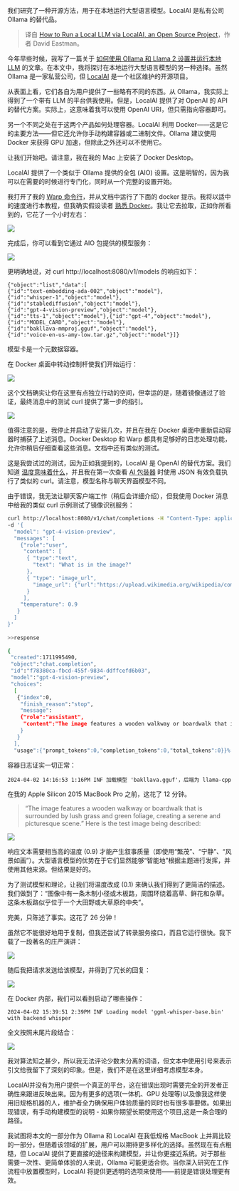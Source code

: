
<!--
title: 如何通过开源项目 LocalAI 运行本地 LLM
cover: https://cdn.thenewstack.io/media/2024/04/643fba12-erik-mclean-ox72sudwbea-unsplash.jpg
-->

我们研究了一种开源方法，用于在本地运行大型语言模型。LocalAI 是私有公司 Ollama 的替代品。

> 译自 [How to Run a Local LLM via LocalAI, an Open Source Project](https://thenewstack.io/how-to-run-a-local-llm-via-localai-an-open-source-project/)，作者 David Eastman。

今年早些时候，我写了一篇关于 [如何使用 Ollama 和 Llama 2 设置并运行本地 LLM](https://thenewstack.io/how-to-set-up-and-run-a-local-llm-with-ollama-and-llama-2/) 的文章。在本文中，我将探讨在本地运行大型语言模型的另一种选择。虽然 Ollama 是一家私营公司，但 [LocalAI](http://Localai.io) 是一个社区维护的开源项目。

从表面上看，它们各自为用户提供了一些略有不同的东西。从 Ollama，我实际上得到了一个带有 LLM 的平台供我使用。但是，LocalAI 提供了对 OpenAI 的 API 的替代方案。实际上，这意味着我可以使用 OpenAI URI，但只需指向容器即可。

另一个不同之处在于这两个产品如何处理容器。LocalAI 利用 Docker——这是它的主要方法——但它还允许你手动构建容器或二进制文件。Ollama 建议使用 Docker 来获得 GPU 加速，但除此之外还可以不使用它。

让我们开始吧。请注意，我在我的 Mac 上安装了 Docker Desktop。

LocalAI 提供了一个类似于 Ollama 提供的全包 (AIO) 设置。这是明智的，因为我可以在需要的时候进行专门化，同时从一个完整的设置开始。

我打开了我的 [Warp 命令行](https://thenewstack.io/a-review-of-warp-another-rust-based-terminal/)，并从文档中运行了下面的 docker 提示。我将以适中的速度进行本教程，但我确实假设读者 [熟悉 Docker](https://thenewstack.io/tutorial-create-a-docker-image-from-a-running-container/)。我让它去拉取，正如你所看到的，它花了一个小时左右：

![](https://cdn.thenewstack.io/media/2024/04/c0f38f36-untitled-1024x186.png)

完成后，你可以看到它通过 AIO 包提供的模型服务：

![](https://cdn.thenewstack.io/media/2024/04/dba814ed-untitled-1-1024x291.png)

更明确地说，对 curl http://localhost:8080/v1/models 的响应如下：

```
{"object":"list","data":[
{"id":"text-embedding-ada-002","object":"model"},
{"id":"whisper-1","object":"model"},
{"id":"stablediffusion","object":"model"},
{"id":"gpt-4-vision-preview","object":"model"},
{"id":"tts-1","object":"model"},{"id":"gpt-4","object":"model"},
{"id":"MODEL_CARD","object":"model"},
{"id":"bakllava-mmproj.gguf","object":"model"},
{"id":"voice-en-us-amy-low.tar.gz","object":"model"}]}
```

模型卡是一个元数据容器。

在 Docker 桌面中转动控制杆使我们开始运行：

![](https://cdn.thenewstack.io/media/2024/04/8d40d747-untitled-2-1024x125.png)

这个文档确实让你在这里有点独立行动的空间，但幸运的是，随着镜像通过了验证，最终消息中的测试 curl 提供了第一步的指引。

![](https://cdn.thenewstack.io/media/2024/04/87841a6b-untitled-3-1024x502.png)

值得注意的是，我停止并启动了安装几次，并且在我在 Docker 桌面中重新启动容器时捕获了上述消息。Docker Desktop 和 Warp 都具有足够好的日志处理功能，允许你稍后仔细查看这些消息。文档中还有类似的测试。

这是我尝试过的测试，因为正如我提到的，LocalAI 是 OpenAI 的替代方案。我们知道 [温度意味着什么](https://thenewstack.io/what-temperature-means-in-natural-language-processing-and-ai/)，并且我在第一次查看 [AI 包装器](https://thenewstack.io/the-promise-of-riches-from-ai-wrappers/) 时使用 JSON 有效负载执行了类似的 curl。请注意，模型名称与聊天界面模型不同。

由于错误，我无法让聊天客户端工作（稍后会详细介绍），但我使用 Docker 消息中给我的类似 curl 示例测试了镜像识别服务：

```bash
curl http://localhost:8080/v1/chat/completions -H "Content-Type: application/json" 
-d '{ 
  "model": "gpt-4-vision-preview", 
  "messages": [ 
    {"role":"user", 
     "content": [ 
      { "type":"text", 
        "text": "What is in the image?"
      }, 
      { "type": "image_url", 
        "image_url": {"url":"https://upload.wikimedia.org/wikipedia/commons/thumb/d/dd/Gfp-wisconsin-madison-the-nature-boardwalk.jpg/2560px-Gfp-wisconsin-madison-the-nature-boardwalk.jpg"} 
      } 
     ], 
    "temperature": 0.9 
   } 
  ] 
}' 
 
>>response
 
{
 "created":1711995490, 
 "object":"chat.completion", 
 "id":"f78380ca-fbcd-455f-9834-ddffcefd6b03", 
 "model":"gpt-4-vision-preview", 
 "choices":
  [
   {"index":0,
    "finish_reason":"stop",
    "message":
    {"role":"assistant",
     "content":"The image features a wooden walkway or boardwalk that is surrounded by lush grass and green foliage, creating a serene and picturesque scene."
    }
   }
  ],
  "usage":{"prompt_tokens":0,"completion_tokens":0,"total_tokens":0}}%
```

容器日志证实一切正常：

```
2024-04-02 14:16:53 1:16PM INF 加载模型 'bakllava.gguf'，后端为 llama-cpp
```

在我的 Apple Silicon 2015 MacBook Pro 之前，这花了 12 分钟。

> “The image features a wooden walkway or boardwalk that is surrounded by lush grass and green foliage, creating a serene and picturesque scene.” Here is the test image being described:

![](https://cdn.thenewstack.io/media/2024/04/a8813c7a-untitled-5-1024x667-1.jpg)

响应文本需要相当高的温度 (0.9) 才能产生叙事质量（即使用“繁茂”、“宁静”、“风景如画”）。大型语言模型的优势在于它们显然能够“智能地”根据主题进行发挥，并使用其他来源。但结果是好的。

为了测试模型和理论，让我们将温度改成 (0.1) 来确认我们得到了更简洁的描述。我们做到了：“图像中有一条木制小径或木板路，周围环绕着高草、鲜花和杂草。这条木板路似乎位于一个大田野或大草原的中央”。

完美，只陈述了事实。这花了 26 分钟！

虽然它不能很好地用于复制，但我还尝试了转录服务接口，而且它运行很快。我下载了一段著名的庄严演讲：

![](https://cdn.thenewstack.io/media/2024/04/c6653939-untitled-6-1024x110.png)

随后我把请求发送给该模型，并得到了冗长的回复：

![](https://cdn.thenewstack.io/media/2024/04/c55797e0-untitled-7-1024x253.png)

在 Docker 内部，我们可以看到启动了哪些操作：

```
2024-04-02 15:39:51 2:39PM INF Loading model 'ggml-whisper-base.bin' with backend whisper
```

全文按照末尾片段结合：

![](https://cdn.thenewstack.io/media/2024/04/cdb2d720-untitled-8-1024x444.png)

我对算法知之甚少，所以我无法评论少数未分离的词语，但文本中使用引号来表示引文给我留下了深刻的印象。但是，我们不是在这里详细考虑模型本身。

LocalAI并没有为用户提供一个真正的平台，这在错误出现时需要完全的开发者正确性来跟进反映出来。因为有更多的选项(一体机、GPU 处理等)以及像我这样使用旧规格机器的人，维护者全力确保用户体验质量的同时也有很多事要做。如果出现错误，有手动构建模型的说明 - 如果你期望长期使用这个项目,这是一条合理的路径。

我试图将本文的一部分作为 Ollama 和 LocalAI 在我低规格 MacBook 上并肩比较的一部分，但随着该领域的扩展，用户可以期待更多样化的选择。虽然现在有点粗糙，但 LocalAI 提供了更直接的途径来构建模型，并让你更接近系统。对于那些需要一次性、更简单体验的人来说，Ollama 可能更适合你。当你深入研究在工作流程中放置模型时，LocalAI 将提供更透明的选项来使用——前提是错误处理更有效。